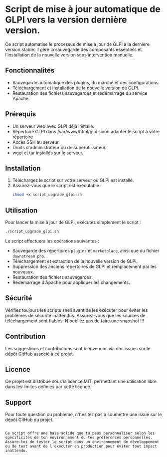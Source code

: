 # Script de mise à jour automatique de GLPI vers la version dernière version.

Ce script automatise le processus de mise à jour de GLPI à la dernière version stable. Il gère la sauvegarde des composants essentiels et l'installation de la nouvelle version sans intervention manuelle.

## Fonctionnalités

- Sauvegarde automatique des plugins, du marché et des configurations.
- Téléchargement et installation de la nouvelle version de GLPI.
- Restauration des fichiers sauvegardés et redémarrage du service Apache.

## Prérequis

- Un serveur web avec GLPI déjà installé.
- Répertoire GLPI dans /var/www/html/glpi sinon adapter le script à votre répertoire
- Accès SSH au serveur.
- Droits d'administrateur ou de superutilisateur.
- wget et tar installés sur le serveur.

## Installation

1. Téléchargez le script sur votre serveur où GLPI est installé.
2. Assurez-vous que le script est exécutable :
   ```bash
   chmod +x script_upgrade_glpi.sh
   ```

## Utilisation

Pour lancer la mise à jour de GLPI, exécutez simplement le script :
```bash
./script_upgrade_glpi.sh
```

Le script effectuera les opérations suivantes :
- Sauvegarde des répertoires `plugins` et `marketplace`, ainsi que du fichier `downstream.php`.
- Téléchargement et extraction de la nouvelle version de GLPI.
- Suppression des anciens répertoires de GLPI et remplacement par les nouveaux.
- Restauration des fichiers sauvegardés.
- Redémarrage d'Apache pour appliquer les changements.

## Sécurité

Vérifiez toujours les scripts shell avant de les exécuter pour éviter les problèmes de sécurité inattendus. Assurez-vous que les sources de téléchargement sont fiables. N'oubliez pas de faire une snapshot !!!

## Contribution

Les suggestions et contributions sont bienvenues via des issues sur le dépôt GitHub associé à ce projet.

## Licence

Ce projet est distribué sous la licence MIT, permettant une utilisation libre dans les limites définies par cette licence.

## Support

Pour toute question ou problème, n'hésitez pas à soumettre une issue sur le dépôt GitHub du projet.

```

Ce script offre une base solide que tu peux personnaliser selon les spécificités de ton environnement ou tes préférences personnelles. Assure-toi de tester le script dans un environnement de développement ou de test avant de l'exécuter en production pour éviter tout impact inattendu.
